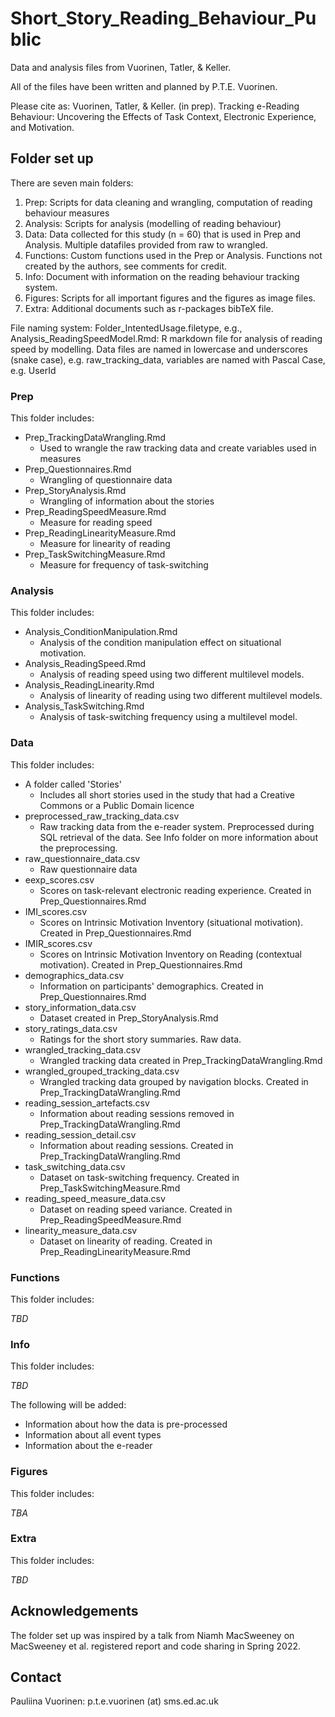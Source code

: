 # Short_Story_Reading_Behaviour_Public

Data and analysis files from Vuorinen, Tatler, & Keller.

All of the files have been written and planned by P.T.E. Vuorinen.

Please cite as:
Vuorinen, Tatler, & Keller. (in prep). Tracking e-Reading Behaviour: Uncovering the Effects of Task Context, Electronic Experience, and Motivation.

## Folder set up

There are seven main folders:
1. Prep: Scripts for data cleaning and wrangling, computation of reading behaviour measures
2. Analysis: Scripts for analysis (modelling of reading behaviour)
3. Data: Data collected for this study (n = 60) that is used in Prep and Analysis. Multiple datafiles provided from raw to wrangled.
4. Functions: Custom functions used in the Prep or Analysis. Functions not created by the authors, see comments for credit.
5. Info: Document with information on the reading behaviour tracking system.
6. Figures: Scripts for all important figures and the figures as image files.
7. Extra: Additional documents such as r-packages bibTeX file.

File naming system: Folder_IntentedUsage.filetype, e.g., Analysis_ReadingSpeedModel.Rmd: R markdown file for analysis of reading speed by modelling.
Data files are named in lowercase and underscores (snake case), e.g. raw_tracking_data, variables are named with Pascal Case, e.g. UserId

### Prep

This folder includes:
* Prep_TrackingDataWrangling.Rmd
    * Used to wrangle the raw tracking data and create variables used in measures
* Prep_Questionnaires.Rmd
    * Wrangling of questionnaire data
* Prep_StoryAnalysis.Rmd
    * Wrangling of information about the stories
* Prep_ReadingSpeedMeasure.Rmd
    * Measure for reading speed
* Prep_ReadingLinearityMeasure.Rmd
    * Measure for linearity of reading
* Prep_TaskSwitchingMeasure.Rmd
    * Measure for frequency of task-switching

### Analysis

This folder includes:
* Analysis_ConditionManipulation.Rmd
    * Analysis of the condition manipulation effect on situational motivation.
* Analysis_ReadingSpeed.Rmd
    * Analysis of reading speed using two different multilevel models.
* Analysis_ReadingLinearity.Rmd
    * Analysis of linearity of reading using two different multilevel models.
* Analysis_TaskSwitching.Rmd
    * Analysis of task-switching frequency using a multilevel model.

### Data

This folder includes:
* A folder called 'Stories'
    * Includes all short stories used in the study that had a Creative Commons or a Public Domain licence
* preprocessed_raw_tracking_data.csv
    * Raw tracking data from the e-reader system. Preprocessed during SQL retrieval of the data. See Info folder on more information about the preprocessing.
* raw_questionnaire_data.csv
    * Raw questionnaire data
* eexp_scores.csv
    * Scores on task-relevant electronic reading experience. Created in Prep_Questionnaires.Rmd
* IMI_scores.csv
    * Scores on Intrinsic Motivation Inventory (situational motivation). Created in Prep_Questionnaires.Rmd
* IMIR_scores.csv
    * Scores on Intrinsic Motivation Inventory on Reading (contextual motivation). Created in Prep_Questionnaires.Rmd
* demographics_data.csv
    * Information on participants' demographics. Created in Prep_Questionnaires.Rmd
* story_information_data.csv
    * Dataset created in Prep_StoryAnalysis.Rmd
* story_ratings_data.csv
    * Ratings for the short story summaries. Raw data.
* wrangled_tracking_data.csv
    * Wrangled tracking data created in Prep_TrackingDataWrangling.Rmd
* wrangled_grouped_tracking_data.csv
    * Wrangled tracking data grouped by navigation blocks. Created in Prep_TrackingDataWrangling.Rmd
* reading_session_artefacts.csv
    * Information about reading sessions removed in Prep_TrackingDataWrangling.Rmd
* reading_session_detail.csv
    * Information about reading sessions. Created in Prep_TrackingDataWrangling.Rmd
* task_switching_data.csv
    * Dataset on task-switching frequency. Created in Prep_TaskSwitchingMeasure.Rmd
* reading_speed_measure_data.csv
    * Dataset on reading speed variance. Created in Prep_ReadingSpeedMeasure.Rmd
* linearity_measure_data.csv
    * Dataset on linearity of reading. Created in Prep_ReadingLinearityMeasure.Rmd

### Functions

This folder includes:

*TBD*

### Info

This folder includes:

*TBD*

The following will be added:
* Information about how the data is pre-processed
* Information about all event types
* Information about the e-reader

### Figures

This folder includes:

*TBA*

### Extra

This folder includes:

*TBD*

## Acknowledgements

The folder set up was inspired by a talk from Niamh MacSweeney on MacSweeney et al. registered report and code sharing in Spring 2022.

## Contact

Pauliina Vuorinen: p.t.e.vuorinen (at) sms.ed.ac.uk
